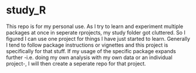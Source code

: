 # study_R

This repo is for my personal use. As I try to learn and experiment multiple packages at once in seperate rprojects, my study folder got cluttered. So I figured I can use one project for things I have just started to learn. Generally I tend to follow package instructions or vignettes and this project is specifically for that stuff. If my usage of the specific package expands further -i.e. doing my own analysis with my own data or an individual project-, I will then create a seperate repo for that project. 
